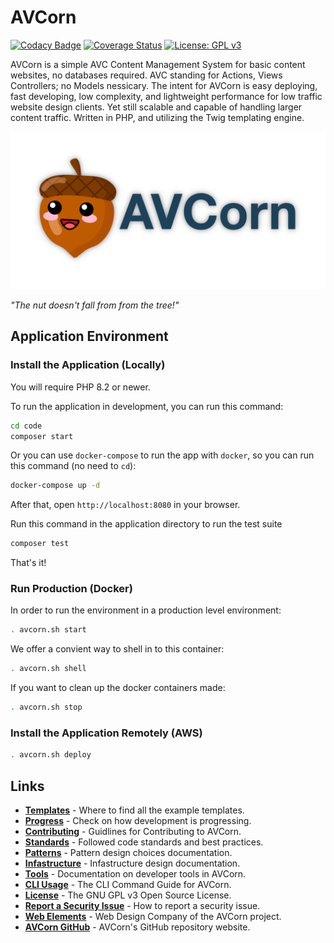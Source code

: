 # AVCorn

[![Codacy Badge](https://app.codacy.com/project/badge/Grade/2b09c4fbdcf94ae18406ae47b986be83)](https://app.codacy.com/gh/blaher/avcorn/dashboard?utm_source=gh&utm_medium=referral&utm_content=&utm_campaign=Badge_grade)
[![Coverage Status](https://coveralls.io/repos/github/AVCorn/avcorn/badge.svg?branch=main)](https://coveralls.io/github/AVCorn/avcorn?main)
[![License: GPL v3](https://img.shields.io/badge/License-GPLv3-blue.svg)](https://www.gnu.org/licenses/gpl-3.0)

AVCorn is a simple AVC Content Management System for basic content websites, no databases required.
AVC standing for Actions, Views Controllers; no Models nessicary.
The intent for AVCorn is easy deploying, fast developing, low complexity, and lightweight performance for low traffic website design clients.
Yet still scalable and capable of handling larger content traffic.
Written in PHP, and utilizing the Twig templating engine.

![AVCorn Logo](docs/images/github-card.png "The nut doesn't fall from from the tree!")

_"The nut doesn't fall from from the tree!"_

## Application Environment

### Install the Application (Locally)

You will require PHP 8.2 or newer.

To run the application in development, you can run this command:

```bash
cd code
composer start
```

Or you can use `docker-compose` to run the app with `docker`, so you can run this command (no need to `cd`):
```bash
docker-compose up -d
```
After that, open `http://localhost:8080` in your browser.

Run this command in the application directory to run the test suite

```bash
composer test
```

That's it!

### Run Production (Docker)

In order to run the environment in a production level environment:
```bash
. avcorn.sh start
```

We offer a convient way to shell in to this container:
```bash
. avcorn.sh shell
```

If you want to clean up the docker containers made:
```bash
. avcorn.sh stop
```

### Install the Application Remotely (AWS)

```bash
. avcorn.sh deploy
```

## Links

*   **[Templates](https://github.com/avcorn/avcorn-templates)** - Where to find all the example templates.
*   **[Progress](docs/TODO.md)** - Check on how development is progressing.
*   **[Contributing](docs/CONTRIBUTING.md)** - Guidlines for Contributing to AVCorn.
*   **[Standards](docs/STANDARDS.md)** - Followed code standards and best practices.
*   **[Patterns](docs/PATTERNS.md)** - Pattern design choices documentation.
*   **[Infastructure](docs/INFASTRUCTURE.md)** - Infastructure design documentation.
*   **[Tools](docs/TOOLS.md)** - Documentation on developer tools in AVCorn.
*   **[CLI Usage](docs/CLI.md)** - The CLI Command Guide for AVCorn.
*   **[License](docs/LICENSE.md)** - The GNU GPL v3 Open Source License.
*   **[Report a Security Issue](docs/SECURITY.md)** - How to report a security issue.
*   **[Web Elements](http://webelements.agency)** - Web Design Company of the AVCorn project.
*   **[AVCorn GitHub](https://github.com/avcorn/avcorn)** - AVCorn's GitHub repository website.
